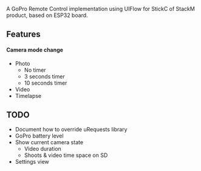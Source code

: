 
A GoPro Remote Control implementation using UIFlow for StickC of StackM product, based on ESP32 board.

## Features
#### Camera mode change
- Photo
	- No timer
	- 3 seconds timer
	- 10 seconds timer
- Video
- Timelapse


## TODO
- Document how to override uRequests library
- GoPro battery level
- Show current camera state
	- Video duration
	- Shoots & video time space on SD
- Settings view


